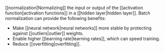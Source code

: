 
[[normalization|Normalizing]] the input or output of the
[[activation function|activation functions]] in a
[[hidden layer|hidden layer]]. Batch normalization can
provide the following benefits:

<ul>
<li>Make [[neural network|neural networks]] more stable by protecting
against [[outliers|outlier]] weights.</li>
<li>Enable higher [[learning rate|learning rates]], which can
speed training.</li>
<li>Reduce [[overfitting|overfitting]].</li>
</ul>


